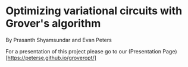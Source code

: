 # Optimizing variational circuits with Grover's algorithm

By Prasanth Shyamsundar and Evan Peters

For a presentation of this project please go to our (Presentation Page)[https://peterse.github.io/groveropt/]
